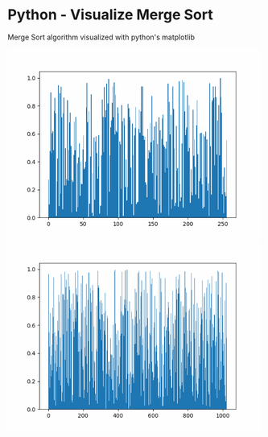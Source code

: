 # Python - Visualize Merge Sort

Merge Sort algorithm visualized with python's matplotlib

![mergesort256](mergeSort-256.gif)
![mergesort1024](mergeSort-1024.gif)